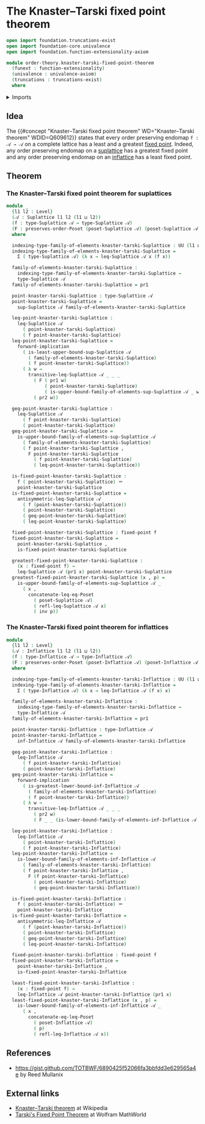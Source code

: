# The Knaster–Tarski fixed point theorem

```agda
open import foundation.truncations-exist
open import foundation-core.univalence
open import foundation.function-extensionality-axiom

module order-theory.knaster-tarski-fixed-point-theorem
  (funext : function-extensionality)
  (univalence : univalence-axiom)
  (truncations : truncations-exist)
  where
```

<details><summary>Imports</summary>

```agda
open import foundation.dependent-pair-types
open import foundation.fixed-points-endofunctions
open import foundation.identity-types funext
open import foundation.logical-equivalences funext
open import foundation.universe-levels

open import order-theory.inflattices funext univalence truncations
open import order-theory.order-preserving-maps-posets funext univalence truncations
open import order-theory.posets funext univalence truncations
open import order-theory.suplattices funext univalence truncations
```

</details>

## Idea

The
{{#concept "Knaster–Tarski fixed point theorem" WD="Knaster–Tarski theorem" WDID=Q609612}}
states that every order preserving endomap `f : 𝒜 → 𝒜` on a complete lattice has
a least and a greatest [fixed point](foundation.fixed-points-endofunctions.md).
Indeed, any order preserving endomap on a
[suplattice](order-theory.suplattices.md) has a greatest fixed point and any
order preserving endomap on an [inflattice](order-theory.inflattices.md) has a
least fixed point.

## Theorem

### The Knaster–Tarski fixed point theorem for suplattices

```agda
module _
  {l1 l2 : Level}
  (𝒜 : Suplattice l1 l2 (l1 ⊔ l2))
  (f : type-Suplattice 𝒜 → type-Suplattice 𝒜)
  (F : preserves-order-Poset (poset-Suplattice 𝒜) (poset-Suplattice 𝒜) f)
  where

  indexing-type-family-of-elements-knaster-tarski-Suplattice : UU (l1 ⊔ l2)
  indexing-type-family-of-elements-knaster-tarski-Suplattice =
    Σ ( type-Suplattice 𝒜) (λ x → leq-Suplattice 𝒜 x (f x))

  family-of-elements-knaster-tarski-Suplattice :
    indexing-type-family-of-elements-knaster-tarski-Suplattice →
    type-Suplattice 𝒜
  family-of-elements-knaster-tarski-Suplattice = pr1

  point-knaster-tarski-Suplattice : type-Suplattice 𝒜
  point-knaster-tarski-Suplattice =
    sup-Suplattice 𝒜 family-of-elements-knaster-tarski-Suplattice

  leq-point-knaster-tarski-Suplattice :
    leq-Suplattice 𝒜
      ( point-knaster-tarski-Suplattice)
      ( f point-knaster-tarski-Suplattice)
  leq-point-knaster-tarski-Suplattice =
    forward-implication
      ( is-least-upper-bound-sup-Suplattice 𝒜
        ( family-of-elements-knaster-tarski-Suplattice)
        ( f point-knaster-tarski-Suplattice))
      ( λ w →
        transitive-leq-Suplattice 𝒜 _ _ _
          ( F ( pr1 w)
              ( point-knaster-tarski-Suplattice)
              ( is-upper-bound-family-of-elements-sup-Suplattice 𝒜 _ w))
          ( pr2 w))

  geq-point-knaster-tarski-Suplattice :
    leq-Suplattice 𝒜
      ( f point-knaster-tarski-Suplattice)
      ( point-knaster-tarski-Suplattice)
  geq-point-knaster-tarski-Suplattice =
    is-upper-bound-family-of-elements-sup-Suplattice 𝒜
      ( family-of-elements-knaster-tarski-Suplattice)
      ( f point-knaster-tarski-Suplattice ,
        F point-knaster-tarski-Suplattice
          ( f point-knaster-tarski-Suplattice)
          ( leq-point-knaster-tarski-Suplattice))

  is-fixed-point-knaster-tarski-Suplattice :
    f ( point-knaster-tarski-Suplattice) ＝
    point-knaster-tarski-Suplattice
  is-fixed-point-knaster-tarski-Suplattice =
    antisymmetric-leq-Suplattice 𝒜
      ( f (point-knaster-tarski-Suplattice))
      ( point-knaster-tarski-Suplattice)
      ( geq-point-knaster-tarski-Suplattice)
      ( leq-point-knaster-tarski-Suplattice)

  fixed-point-knaster-tarski-Suplattice : fixed-point f
  fixed-point-knaster-tarski-Suplattice =
    point-knaster-tarski-Suplattice ,
    is-fixed-point-knaster-tarski-Suplattice

  greatest-fixed-point-knaster-tarski-Suplattice :
    (x : fixed-point f) →
    leq-Suplattice 𝒜 (pr1 x) point-knaster-tarski-Suplattice
  greatest-fixed-point-knaster-tarski-Suplattice (x , p) =
    is-upper-bound-family-of-elements-sup-Suplattice 𝒜 _
      ( x ,
        concatenate-leq-eq-Poset
          ( poset-Suplattice 𝒜)
          ( refl-leq-Suplattice 𝒜 x)
          ( inv p))
```

### The Knaster–Tarski fixed point theorem for inflattices

```agda
module _
  {l1 l2 : Level}
  (𝒜 : Inflattice l1 l2 (l1 ⊔ l2))
  (f : type-Inflattice 𝒜 → type-Inflattice 𝒜)
  (F : preserves-order-Poset (poset-Inflattice 𝒜) (poset-Inflattice 𝒜) f)
  where

  indexing-type-family-of-elements-knaster-tarski-Inflattice : UU (l1 ⊔ l2)
  indexing-type-family-of-elements-knaster-tarski-Inflattice =
    Σ ( type-Inflattice 𝒜) (λ x → leq-Inflattice 𝒜 (f x) x)

  family-of-elements-knaster-tarski-Inflattice :
    indexing-type-family-of-elements-knaster-tarski-Inflattice →
    type-Inflattice 𝒜
  family-of-elements-knaster-tarski-Inflattice = pr1

  point-knaster-tarski-Inflattice : type-Inflattice 𝒜
  point-knaster-tarski-Inflattice =
    inf-Inflattice 𝒜 family-of-elements-knaster-tarski-Inflattice

  geq-point-knaster-tarski-Inflattice :
    leq-Inflattice 𝒜
      ( f point-knaster-tarski-Inflattice)
      ( point-knaster-tarski-Inflattice)
  geq-point-knaster-tarski-Inflattice =
    forward-implication
      ( is-greatest-lower-bound-inf-Inflattice 𝒜
        ( family-of-elements-knaster-tarski-Inflattice)
        ( f point-knaster-tarski-Inflattice))
      ( λ w →
        transitive-leq-Inflattice 𝒜 _ _ _
          ( pr2 w)
          ( F _ _ (is-lower-bound-family-of-elements-inf-Inflattice 𝒜 _ w)))

  leq-point-knaster-tarski-Inflattice :
    leq-Inflattice 𝒜
      ( point-knaster-tarski-Inflattice)
      ( f point-knaster-tarski-Inflattice)
  leq-point-knaster-tarski-Inflattice =
    is-lower-bound-family-of-elements-inf-Inflattice 𝒜
      ( family-of-elements-knaster-tarski-Inflattice)
      ( f point-knaster-tarski-Inflattice ,
        F (f point-knaster-tarski-Inflattice)
          ( point-knaster-tarski-Inflattice)
          ( geq-point-knaster-tarski-Inflattice))

  is-fixed-point-knaster-tarski-Inflattice :
    f ( point-knaster-tarski-Inflattice) ＝
    point-knaster-tarski-Inflattice
  is-fixed-point-knaster-tarski-Inflattice =
    antisymmetric-leq-Inflattice 𝒜
      ( f (point-knaster-tarski-Inflattice))
      ( point-knaster-tarski-Inflattice)
      ( geq-point-knaster-tarski-Inflattice)
      ( leq-point-knaster-tarski-Inflattice)

  fixed-point-knaster-tarski-Inflattice : fixed-point f
  fixed-point-knaster-tarski-Inflattice =
    point-knaster-tarski-Inflattice ,
    is-fixed-point-knaster-tarski-Inflattice

  least-fixed-point-knaster-tarski-Inflattice :
    (x : fixed-point f) →
    leq-Inflattice 𝒜 point-knaster-tarski-Inflattice (pr1 x)
  least-fixed-point-knaster-tarski-Inflattice (x , p) =
    is-lower-bound-family-of-elements-inf-Inflattice 𝒜 _
      ( x ,
        concatenate-eq-leq-Poset
          ( poset-Inflattice 𝒜)
          ( p)
          ( refl-leq-Inflattice 𝒜 x))
```

## References

- <https://gist.github.com/TOTBWF/6890425f52066fa3bbfdd3e629565a4e> by Reed
  Mullanix

## External links

- [Knaster–Tarski theorem](https://en.wikipedia.org/wiki/Knaster%E2%80%93Tarski_theorem)
  at Wikipedia
- [Tarski's Fixed Point Theorem](https://mathworld.wolfram.com/TarskisFixedPointTheorem.html)
  at Wolfram MathWorld

